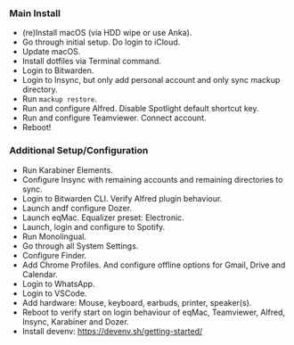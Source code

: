 ### Main Install
- (re)Install macOS (via HDD wipe or use Anka).
- Go through initial setup. Do login to iCloud.
- Update macOS.
- Install dotfiles via Terminal command.
- Login to Bitwarden.
- Login to Insync, but only add personal account and only sync mackup directory.
- Run `mackup restore`.
- Run and configure Alfred. Disable Spotlight default shortcut key.
- Run and configure Teamviewer. Connect account.
- Reboot!

### Additional Setup/Configuration
- Run Karabiner Elements.
- Configure Insync with remaining accounts and remaining directories to sync.
- Login to Bitwarden CLI. Verify Alfred plugin behaviour.
- Launch andf configure Dozer.
- Launch eqMac. Equalizer preset: Electronic.
- Launch, login and configure to Spotify.
- Run Monolingual.
- Go through all System Settings.
- Configure Finder.
- Add Chrome Profiles. And configure offline options for Gmail, Drive and Calendar.
- Login to WhatsApp.
- Login to VSCode.
- Add hardware: Mouse, keyboard, earbuds, printer, speaker(s). 
- Reboot to verify start on login behaviour of eqMac, Teamviewer, Alfred, Insync, Karabiner and Dozer.
- Install devenv: https://devenv.sh/getting-started/
